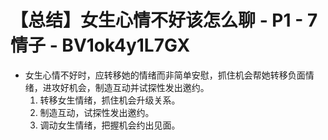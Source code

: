 # 【总结】女生心情不好该怎么聊 - P1 - 7情子 - BV1ok4y1L7GX

-   女生心情不好时，应转移她的情绪而非简单安慰，抓住机会帮她转移负面情绪，进攻好机会，制造互动并试探性发出邀约。
    1.  转移女生情绪，抓住机会升级关系。
    2.  制造互动，试探性发出邀约。
    3.  调动女生情绪，把握机会约出见面。